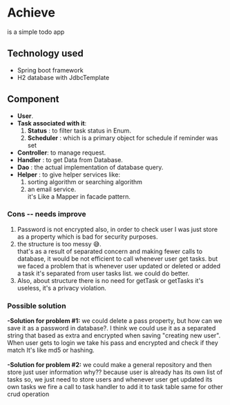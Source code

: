 
# Achieve 
is a simple todo app

## Technology used
* Spring boot framework
* H2 database with JdbcTemplate

## Component 
- **User**.
- **Task associated with it**: 
  1. **Status** : to filter task status in Enum.  
  2. **Scheduler** : which is a primary object for schedule if reminder was set
- **Controller**: to manage request.
- **Handler** : to get Data from Database.
- **Dao** : the actual implementation of database query.
- **Helper** : to give helper services like:
  1. sorting algorithm or searching algorithm
  2. an email service.
<br> it's Like a Mapper in facade pattern.
### Cons -- needs improve
1. Password is not encrypted 
also, in order to check user I was just
store as a property which is bad for security purposes.
2. the structure is too messy 😅.<br>
that's as a result of separated concern and making fewer calls to database,
it would be not efficient to call whenever user get tasks.
but we faced a problem that is whenever user updated or deleted or added a task it's separated from user tasks list.
we could do better.
3. Also, about structure there is no need for getTask or getTasks
it's useless, it's a privacy violation.

### Possible solution
 **-Solution for problem #1:** we could delete a pass property, but how can we save it as a password in database?.
I think we could use it as a separated string that based as extra and encrypted when saving "creating new user".
When user gets to login we take his pass and encrypted and check if they match
It's like md5 or hashing.
 <br><br>
 **-Solution for problem #2:** we could make a general repository
 and then store just user information why?? because user is already has its own list of tasks
 so, we just need to store users and whenever user get updated its own tasks we fire a call to task handler to add it to task table
 same for other crud operation
